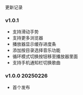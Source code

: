 更新记录

### v1.0.1
 * 支持滑动手势
 * 支持更多浏览器
 * 播放器显示缓存进度条
 * 添加按目录选择音乐功能
 * 循环模式切换按钮移至播放器里面
 * 支持手机通知栏切换歌曲

### v1.0.0 20250226
 * 首个发布
